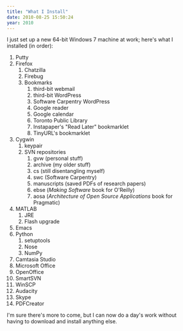 ```yaml
---
title: "What I Install"
date: 2010-08-25 15:50:24
year: 2010
---
```

I just set up a new 64-bit Windows 7 machine at work; here's what I installed (in order):
<ol>
	<li>Putty</li>
	<li>Firefox
<ol>
	<li>Chatzilla</li>
	<li>Firebug</li>
	<li>Bookmarks
<ol>
	<li>third-bit webmail</li>
	<li>third-bit WordPress</li>
	<li>Software Carpentry WordPress</li>
	<li>Google reader</li>
	<li>Google calendar</li>
	<li>Toronto Public Library</li>
	<li>Instapaper's "Read Later" bookmarklet</li>
	<li>TinyURL's bookmarklet</li>
</ol>
</li>
</ol>
</li>
	<li>Cygwin
<ol>
	<li>keypair</li>
	<li>SVN repositories
<ol>
	<li>gvw (personal stuff)</li>
	<li>archive (my older stuff)</li>
	<li>cs (still disentangling myself)</li>
	<li>swc (Software Carpentry)</li>
	<li>manuscripts (saved PDFs of research papers)</li>
	<li>ebse (<em>Making Software</em> book for O'Reilly)</li>
	<li>aosa (<em>Architecture of Open Source Applications</em> book for Pragmatic)</li>
</ol>
</li>
</ol>
</li>
	<li>MATLAB
<ol>
	<li>JRE</li>
	<li>Flash upgrade</li>
</ol>
</li>
	<li>Emacs</li>
	<li>Python
<ol>
	<li>setuptools</li>
	<li>Nose</li>
	<li>NumPy</li>
</ol>
</li>
	<li>Camtasia Studio</li>
	<li>Microsoft Office</li>
	<li>OpenOffice</li>
	<li>SmartSVN</li>
	<li>WinSCP</li>
	<li>Audacity</li>
	<li>Skype</li>
	<li>PDFCreator</li>
</ol>
I'm sure there's more to come, but I can now do a day's work without having to download and install anything else.
